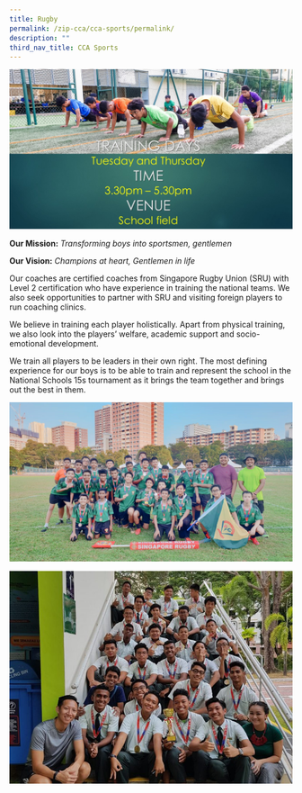 ```yaml
---
title: Rugby
permalink: /zip-cca/cca-sports/permalink/
description: ""
third_nav_title: CCA Sports
---
```

![](/images/rugby1.jpg)

**Our Mission:** _Transforming boys into sportsmen, gentlemen_

**Our Vision:** _Champions at heart, Gentlemen in life_

Our coaches are certified coaches from Singapore Rugby Union (SRU) with Level 2 certification who have experience in training the national teams. We also seek opportunities to partner with SRU and visiting foreign players to run coaching clinics.

We believe in training each player holistically. Apart from physical training, we also look into the players’ welfare, academic support and socio-emotional development.

We train all players to be leaders in their own right. The most defining experience for our boys is to be able to train and represent the school in the National Schools 15s tournament as it brings the team together and brings out the best in them.

![](/images/rugby8-1.jpg)

![](/images/rugby5.jpg)


















































